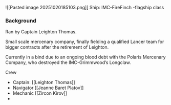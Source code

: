 ![[Pasted image 20251020185103.png]] 
Ship: IMC-FireFinch -flagship class

### Background

Ran by Captain Leighton Thomas.

Small scale mercenary company, finally fielding a qualified Lancer team for bigger contracts after the retirement of Leighton.

Currently in a bind due to an ongoing blood debt with the Polaris Mercenary Company, who destroyed the IMC-Grimmwood’s Longclaw.

Crew

- Captain: [[Leighton Thomas]]
- Navigator [[Jeanne Baret Platov]]
- Mechanic [[Zircon Kirov]] 
- 